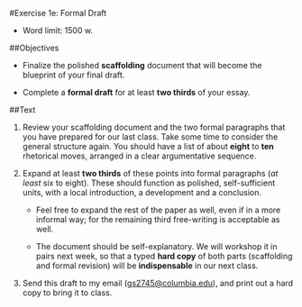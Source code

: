 #Exercise 1e: Formal Draft

- Word limit: 1500 w.

##Objectives

- Finalize the polished __scaffolding__ document that will become the blueprint of your final draft.

- Complete a __formal draft__ for at least __two thirds__ of your essay.

##Text

1. Review your scaffolding document and the two formal paragraphs that you have prepared for our last class. Take some time to consider the general structure again. You should have a list of about __eight__ to __ten__ rhetorical moves, arranged in a clear argumentative sequence.

2. Expand at least __two thirds__ of these points into formal paragraphs (_at least_ six to eight). These should function as polished, self-sufficient units, with a local introduction, a development and a conclusion.

	- Feel free to expand the rest of the paper as well, even if in a more informal way; for the remaining third free-writing is acceptable as well.
		
	- The document should be self-explanatory. We will workshop it in pairs next week, so that a  typed __hard copy__ of both parts (scaffolding and formal revision) will be __indispensable__ in our next class.

3. Send this draft to my email (gs2745@columbia.edu), and print out a hard copy to bring it to class.
